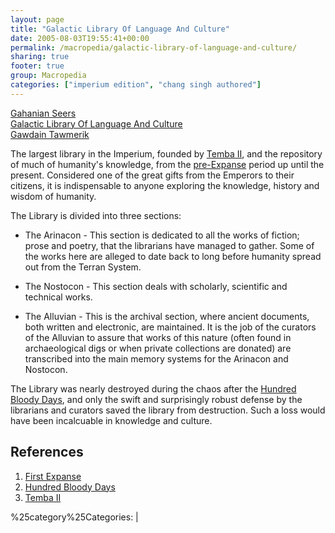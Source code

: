```yaml
---
layout: page
title: "Galactic Library Of Language And Culture"
date: 2005-08-03T19:55:41+00:00
permalink: /macropedia/galactic-library-of-language-and-culture/
sharing: true
footer: true
group: Macropedia
categories: ["imperium edition", "chang singh authored"]
---
```


<div class='row'>
	<div class='col-md-4'><a href='/macropedia/gahanian-seers'>Gahanian Seers</a></div>
	<div class='col-md-4'><a href='/macropedia/galactic-library-of-language-and-culture'>Galactic Library Of Language And Culture</a></div>
	<div class='col-md-4'><a href='/macropedia/gawdain-tawmerik'>Gawdain Tawmerik</a></div>
</div>


The largest library in the Imperium, founded by [Temba II](/macropedia/temba-two), and the repository of much of humanity's knowledge, from the [pre-Expanse](/chronology/first-expanse) period up until the present.  Considered one of the great gifts from the Emperors to their citizens, it is indispensable to anyone exploring the knowledge, history and wisdom of humanity.

The Library is divided into three sections:

* The Arinacon - This section is dedicated to all the works of fiction; prose and poetry, that the librarians have managed to gather.  Some of the works here are alleged to date back to long before humanity spread out from the Terran System.

* The Nostocon - This section deals with scholarly, scientific and technical works.

* The Alluvian - This is the archival section, where ancient documents, both written and electronic, are maintained.  It is the job of the curators of the Alluvian to assure that works of this nature (often found in archaeological digs or when private collections are donated) are transcribed into the main memory systems for the Arinacon and Nostocon.

The Library was nearly destroyed during the chaos after the [Hundred Bloody Days](/macropedia/hundred-bloody-days), and only the swift and surprisingly robust defense by the librarians and curators saved the library from destruction.  Such a loss would have been incalcuable in knowledge and culture.

## References
1. [First Expanse](/chronology/first-expanse)
1. [Hundred Bloody Days](/macropedia/hundred-bloody-days)
1. [Temba II](/macropedia/temba-two)

%25category%25Categories:  | 
